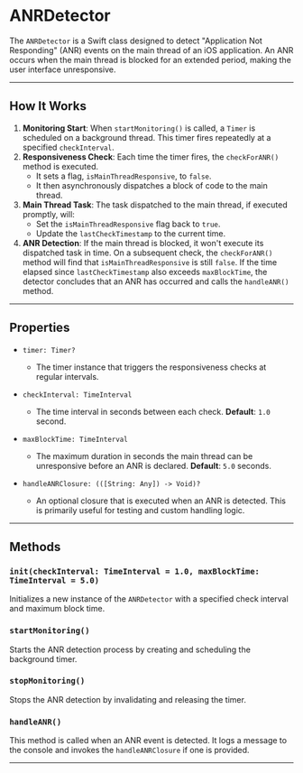 # ANRDetector

The `ANRDetector` is a Swift class designed to detect "Application Not Responding" (ANR) events on the main thread of an iOS application. An ANR occurs when the main thread is blocked for an extended period, making the user interface unresponsive.

---

## How It Works

1.  **Monitoring Start**: When `startMonitoring()` is called, a `Timer` is scheduled on a background thread. This timer fires repeatedly at a specified `checkInterval`.
2.  **Responsiveness Check**: Each time the timer fires, the `checkForANR()` method is executed.
    * It sets a flag, `isMainThreadResponsive`, to `false`.
    * It then asynchronously dispatches a block of code to the main thread.
3.  **Main Thread Task**: The task dispatched to the main thread, if executed promptly, will:
    * Set the `isMainThreadResponsive` flag back to `true`.
    * Update the `lastCheckTimestamp` to the current time.
4.  **ANR Detection**: If the main thread is blocked, it won't execute its dispatched task in time. On a subsequent check, the `checkForANR()` method will find that `isMainThreadResponsive` is still `false`. If the time elapsed since `lastCheckTimestamp` also exceeds `maxBlockTime`, the detector concludes that an ANR has occurred and calls the `handleANR()` method.

---

## Properties

* `timer: Timer?`
    * The timer instance that triggers the responsiveness checks at regular intervals.

* `checkInterval: TimeInterval`
    * The time interval in seconds between each check. **Default**: `1.0` second.

* `maxBlockTime: TimeInterval`
    * The maximum duration in seconds the main thread can be unresponsive before an ANR is declared. **Default**: `5.0` seconds.

* `handleANRClosure: (([String: Any]) -> Void)?`
    * An optional closure that is executed when an ANR is detected. This is primarily useful for testing and custom handling logic.

---

## Methods

### `init(checkInterval: TimeInterval = 1.0, maxBlockTime: TimeInterval = 5.0)`

Initializes a new instance of the `ANRDetector` with a specified check interval and maximum block time.

### `startMonitoring()`

Starts the ANR detection process by creating and scheduling the background timer.

### `stopMonitoring()`

Stops the ANR detection by invalidating and releasing the timer.

### `handleANR()`

This method is called when an ANR event is detected. It logs a message to the console and invokes the `handleANRClosure` if one is provided.

---
